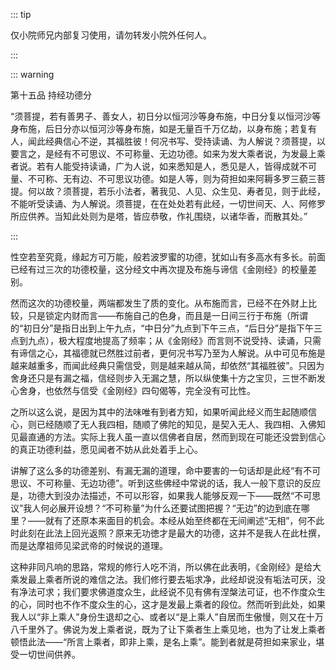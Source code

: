 ::: tip

仅小院师兄内部复习使用，请勿转发小院外任何人。

:::

::: warning

第十五品 持经功德分

​         “须菩提，若有善男子、善女人，初日分以恒河沙等身布施，中日分复以恒河沙等身布施，后日分亦以恒河沙等身布施，如是无量百千万亿劫，以身布施；若复有人，闻此经典信心不逆，其福胜彼！何况书写、受持读诵、为人解说？须菩提，以要言之，是经有不可思议、不可称量、无边功德。如来为发大乘者说，为发最上乘者说。若有人能受持读诵，广为人说，如来悉知是人，悉见是人，皆得成就不可量、不可称、无有边、不可思议功德。如是人等，则为荷担如来阿耨多罗三藐三菩提。何以故？须菩提，若乐小法者，著我见、人见、众生见、寿者见，则于此经，不能听受读诵、为人解说。须菩提，在在处处若有此经，一切世间天、人、阿修罗所应供养。当知此处则为是塔，皆应恭敬，作礼围绕，以诸华香，而散其处。”

:::

​          性空若至究竟，缘起方可万能，般若波罗蜜的功德，犹如山有多高水有多长。前面已经有过三次的功德校量，这分经文中再次提及布施与谛信《金刚经》的校量差别。

​         然而这次的功德校量，两端都发生了质的变化。从布施而言，已经不在外财上比较，只是锁定内财而言——布施自己的色身，而且是一日间三行于布施（所谓的“初日分”是指日出到上午九点，“中日分”九点到下午三点，“后日分”是指下午三点到九点），极大程度地提高了频率；从《金刚经》而言则不说受持、读诵，只需有谛信之心，其福德就已然胜过前者，更何况书写乃至为人解说。从中可见布施是越来越重多，而闻此经典只需信受，则是越来越从简，却依然“其福胜彼”。只因为舍身还只是有漏之福，信经则步入无漏之慧，所以纵使集十方之宝贝，三世不断发心舍身，也依然与信受《金刚经》四句偈等，完全没有可比性。

​         之所以这么说，是因为其中的法味唯有到者方知，如果听闻此经义而生起随顺信心，则已经随顺了无人我四相，随顺了佛陀的知见，是契入无人、我四相、入佛知见最直通的方法。实际上我人虽一直以信佛者自居，然而到现在可能还没尝到信心的真正功德利益，愿见闻者不妨从此处着手上心。

​         讲解了这么多的功德差别、有漏无漏的道理，命中要害的一句话却是此经“有不可思议、不可称量、无边功德”。听到这些佛经中常说的话，我人一般下意识的反应是，功德大到没办法描述，不可以形容，如果我人能够反观一下——既然“不可思议”我人何必展开设想？“不可称量”为什么还要试图把握？“无边”的边到底在哪里？——就有了还原本来面目的机会。本经从始至终都在无间阐述“无相”，何不此时此刻在此法上回光返照？原来无功徳才是最大的功德，这并不是我人在此杜撰，而是达摩祖师见梁武帝的时候说的道理。

​         这种非同凡响的思路，常规的修行人吃不消，所以佛在此表明，《金刚经》是给大乘发最上乘者所说的难信之法。我们修行要去垢求净，此经却说没有垢法可厌，没有净法可求；我们要求佛道度众生，此经说不见有佛有涅槃法可证，也不作度众生的心，同时也不作不度众生的心，这才是发最上乘者的段位。然而听到此处，如果我人以“非上乘人”身份生退却之心、或者以“是上乘人”自居而生傲慢，则又在十万八千里外了。佛说为发上乘者说，既为了让下乘者生上乘见地，也为了让发上乘者顿悟此法——“所言上乘者，即非上乘，是名上乘”。能到者就是荷担如来家业，堪受一切世间供养。